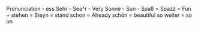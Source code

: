 Pronunciation - ess
Sehr - Sea^r - Very
Sonne - Sun -
Spaß = Spazz = Fun +
stehen = Steyn = stand
schon = Already
schön = beautiful
so weiter = so on